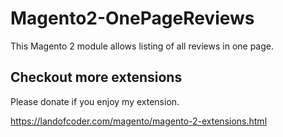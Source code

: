 # Magento2-OnePageReviews 

This Magento 2 module allows listing of all reviews in one page.

## Checkout more extensions
Please donate if you enjoy my extension.

https://landofcoder.com/magento/magento-2-extensions.html
